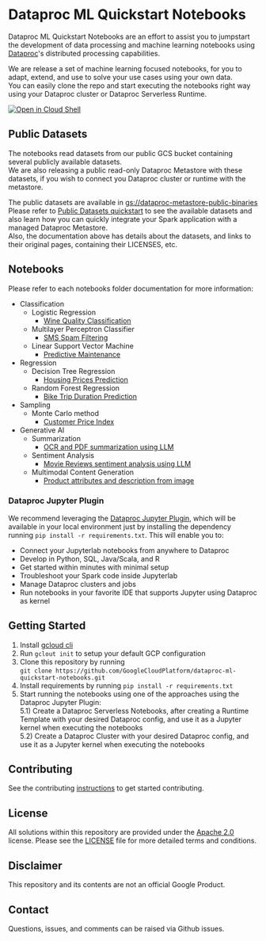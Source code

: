 # Dataproc ML Quickstart Notebooks

Dataproc ML Quickstart Notebooks are an effort to assist you to jumpstart the development of data processing and machine learning notebooks using [Dataproc](https://cloud.google.com/dataproc/)'s distributed processing capabilities.  

We are release a set of machine learning focused notebooks, for you to adapt, extend, and use to solve your use cases using your own data.  
You can easily clone the repo and start executing the notebooks right way using your Dataproc cluster or Dataproc Serverless Runtime.  

[![Open in Cloud Shell](http://gstatic.com/cloudssh/images/open-btn.svg)](https://console.cloud.google.com/cloudshell/editor)

## Public Datasets
The notebooks read datasets from our public GCS bucket containing several publicly available datasets.  
We are also releasing a public read-only Dataproc Metastore with these datasets, if you wish to connect you Dataproc cluster or runtime with the metastore.  

The public datasets are available in [gs://dataproc-metastore-public-binaries](https://console.cloud.google.com/storage/browser/dataproc-metastore-public-binaries)   
Please refer to [Public Datasets quickstart](./public_datasets/dataproc_metastore/metastore_public_datasets_quickstart.ipynb) to see the available datasets and also learn how you can quickly integrate your Spark application with a managed Dataproc Metastore.  
Also, the documentation above has details about the datasets, and links to their original pages, containing their LICENSES, etc.  

## Notebooks
Please refer to each notebooks folder documentation for more information:
* Classification
    * Logistic Regression
        * [Wine Quality Classification](./classification/logistic_regression/wine_quality_classification_mlr.ipynb)
    * Multilayer Perceptron Classifier
        * [SMS Spam Filtering](./classification/multilayer_perceptron_classifier/sms_spam_filtering.ipynb)
    * Linear Support Vector Machine
        * [Predictive Maintenance](./classification/linear_support_vector_machine/predictive_maintenance.ipynb)
* Regression
  * Decision Tree Regression
    * [Housing Prices Prediction](./regression/decision_tree_regression/housing_prices_prediction.ipynb)
  * Random Forest Regression
    * [Bike Trip Duration Prediction](./regression/random_forest_regression/bike_trip_duration_prediction.ipynb)
* Sampling
    * Monte Carlo method
      * [Customer Price Index](./sampling/monte_carlo/customer_price_index.ipynb)
* Generative AI
    * Summarization
        * [OCR and PDF summarization using LLM](generative_ai/summarization/ocr_contract_summarization_llm.ipynb)
    * Sentiment Analysis
        * [Movie Reviews sentiment analysis using LLM](generative_ai/sentiment_analysis/sentiment_analysis_movie_reviews.ipynb)
    * Multimodal Content Generation
        * [Product attributes and description from image](generative_ai/multimodel_content_generation/product_attributes_from_image.ipynb)

### Dataproc Jupyter Plugin

We recommend leveraging the [Dataproc Jupyter Plugin](https://github.com/GoogleCloudDataproc/dataproc-jupyter-plugin), which will be available in your local environment just by installing the dependency running ```pip install -r requirements.txt```. This will enable you to:

- Connect your Jupyterlab notebooks from anywhere to Dataproc
- Develop in Python, SQL, Java/Scala, and R
- Get started within minutes with minimal setup
- Troubleshoot your Spark code inside Jupyterlab
- Manage Dataproc clusters and jobs
- Run notebooks in your favorite IDE that supports Jupyter using Dataproc as kernel

## Getting Started 

1) Install [gcloud cli](https://cloud.google.com/sdk/docs/install)
2) Run ```gclout init``` to setup your default GCP configuration
3) Clone this repository by running  
     ```git clone https://github.com/GoogleCloudPlatform/dataproc-ml-quickstart-notebooks.git```
4) Install requirements by running ```pip install -r requirements.txt```
5) Start running the notebooks using one of the approaches using the Dataproc Jupyter Plugin:  
   5.1) Create a Dataproc Serverless Notebooks, after creating a Runtime Template with your desired Dataproc config, and use it as a Jupyter kernel when executing the notebooks    
   5.2) Create a Dataproc Cluster with your desired Dataproc config, and use it as a Jupyter kernel when executing the notebooks  

## Contributing
See the contributing [instructions](./CONTRIBUTING.md) to get started contributing.

## License
All solutions within this repository are provided under the [Apache 2.0](https://www.apache.org/licenses/LICENSE-2.0) license. Please see the [LICENSE](/LICENSE) file for more detailed terms and conditions.

## Disclaimer
This repository and its contents are not an official Google Product.

## Contact
Questions, issues, and comments can be raised via Github issues.

